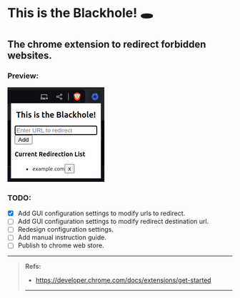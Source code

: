 # This is the Blackhole! 🕳️
## The chrome extension to redirect forbidden websites.

### Preview:
![preview.png](preview.png)

### TODO:
- [X] Add GUI configuration settings to modify urls to redirect.
- [ ] Add GUI configuration settings to modify redirect destination url.
- [ ] Redesign configuration settings.
- [ ] Add manual instruction guide.
- [ ] Publish to chrome web store.
---

> **Refs:**
> - https://developer.chrome.com/docs/extensions/get-started
> ---